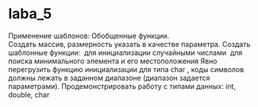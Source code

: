 # laba_5
Применение шаблонов: Обобщенные функции. 		
Создать массив, размерность указать в качестве параметра. 
Создать шаблонные функции:
­	для инициализации случайными числами
­	для поиска минимального элемента и его местоположения
Явно перегрузить функцию  инициализации для типа char , коды символов должны лежать в заданном диапазоне (диапазон задается параметрами).
Продемонстрировать работу с типами данных: int, double, char
